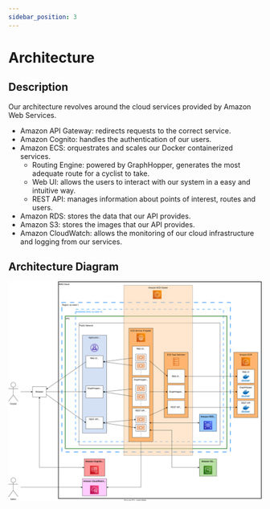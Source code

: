 ```yaml
---
sidebar_position: 3
---
```


# Architecture

## Description

Our architecture revolves around the cloud services provided by Amazon Web Services.

- Amazon API Gateway: redirects requests to the correct service.
- Amazon Cognito: handles the authentication of our users.
- Amazon ECS: orquestrates and scales our Docker containerized services.
  - Routing Engine: powered by GraphHopper, generates the most adequate route for a cyclist to take.
  - Web UI: allows the users to interact with our system in a easy and intuitive way.
  - REST API: manages information about points of interest, routes and users.
- Amazon RDS: stores the data that our API provides.
- Amazon S3: stores the images that our API provides.
- Amazon CloudWatch: allows the monitoring of our cloud infrastructure and logging from our services.

## Architecture Diagram

![Architecture Diagram](/img/architecture_diagram_v2.0.svg)